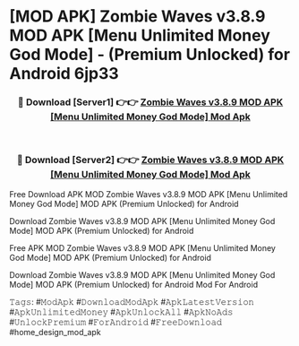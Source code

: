 # [MOD APK] Zombie Waves v3.8.9 MOD APK [Menu Unlimited Money God Mode]  - (Premium Unlocked) for Android 6jp33



<div align="center">
<h3>🔴 Download [Server1] 👉👉 <a href="https://momento.my/?title=Zombie_Waves_v3.8.9_MOD_APK_[Menu_Unlimited_Money_God_Mode]_">Zombie Waves v3.8.9 MOD APK [Menu Unlimited Money God Mode]  Mod Apk</a></h3><br>

<h3>🔴 Download [Server2] 👉👉 <a href="https://momento.my/?title=Zombie_Waves_v3.8.9_MOD_APK_[Menu_Unlimited_Money_God_Mode]_">Zombie Waves v3.8.9 MOD APK [Menu Unlimited Money God Mode]  Mod Apk</a></h3>
</div>



Free Download APK MOD Zombie Waves v3.8.9 MOD APK [Menu Unlimited Money God Mode]  MOD APK (Premium Unlocked) for Android

Download Zombie Waves v3.8.9 MOD APK [Menu Unlimited Money God Mode]  MOD APK (Premium Unlocked) for Android

Free APK MOD Zombie Waves v3.8.9 MOD APK [Menu Unlimited Money God Mode]  MOD APK (Premium Unlocked) for Android

Download Zombie Waves v3.8.9 MOD APK [Menu Unlimited Money God Mode]  MOD APK (Premium Unlocked) for Android Mod For Android

𝚃𝚊𝚐𝚜: #𝙼𝚘𝚍𝙰𝚙𝚔 #𝙳𝚘𝚠𝚗𝚕𝚘𝚊𝚍𝙼𝚘𝚍𝙰𝚙𝚔 #𝙰𝚙𝚔𝙻𝚊𝚝𝚎𝚜𝚝𝚅𝚎𝚛𝚜𝚒𝚘𝚗 #𝙰𝚙𝚔𝚄𝚗𝚕𝚒𝚖𝚒𝚝𝚎𝚍𝙼𝚘𝚗𝚎𝚢 #𝙰𝚙𝚔𝚄𝚗𝚕𝚘𝚌𝚔𝙰𝚕𝚕 #𝙰𝚙𝚔𝙽𝚘𝙰𝚍𝚜 #𝚄𝚗𝚕𝚘𝚌𝚔𝙿𝚛𝚎𝚖𝚒𝚞𝚖 #𝙵𝚘𝚛𝙰𝚗𝚍𝚛𝚘𝚒𝚍 #𝙵𝚛𝚎𝚎𝙳𝚘𝚠𝚗𝚕𝚘𝚊𝚍 #home_design_mod_apk
